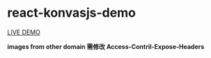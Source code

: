 # react-konvasjs-demo

[LIVE DEMO](https://ivywang122.github.io/react-konvasjs-demo/)

**images from other domain 需修改 Access-Contril-Expose-Headers**